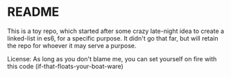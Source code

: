 # README #

This is a toy repo, which started after some crazy late-night idea to create a linked-list in es6, for a specific purpose.
It didn't go that far, but will retain the repo for whoever it may serve a purpose.

License:
As long as you don't blame me, you can set yourself on fire with this code (if-that-floats-your-boat-ware)